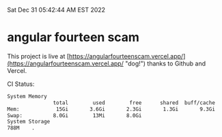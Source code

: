 Sat Dec 31 05:42:44 AM EST 2022

# angular fourteen scam


This project is live at [https://angularfourteenscam.vercel.app/](https://angularfourteenscam.vercel.app/ "dog!") thanks to Github and Vercel.

CI Status: 

```bash
System Memory
               total        used        free      shared  buff/cache   available
Mem:            15Gi       3.6Gi       2.3Gi       1.3Gi       9.3Gi        10Gi
Swap:          8.0Gi        13Mi       8.0Gi
System Storage
788M	.
